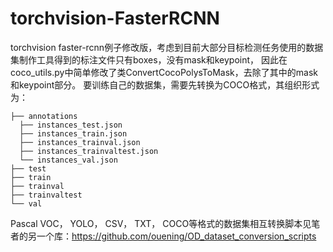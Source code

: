 # torchvision-FasterRCNN
torchvision faster-rcnn例子修改版，考虑到目前大部分目标检测任务使用的数据集制作工具得到的标注文件只有boxes，没有mask和keypoint，
因此在coco_utils.py中简单修改了类ConvertCocoPolysToMask，去除了其中的mask和keypoint部分。
要训练自己的数据集，需要先转换为COCO格式，其组织形式为：
```
├── annotations
  ├── instances_test.json
  ├── instances_train.json
  ├── instances_trainval.json
  ├── instances_trainvaltest.json
  └── instances_val.json
├── test
├── train
├── trainval
├── trainvaltest
└── val
```
Pascal VOC， YOLO， CSV， TXT， COCO等格式的数据集相互转换脚本见笔者的另一个库：https://github.com/ouening/OD_dataset_conversion_scripts

